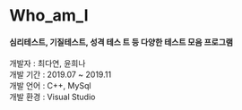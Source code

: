 # Who_am_I
#### 심리테스트, 기질테스트, 성격 테스 트 등 다양한 테스트 모음 프로그램

개발자 : 최다연, 윤희나 <br/>
개발 기간 : 2019.07 ~ 2019.11 <br/>
개발 언어 : C++, MySql <br/>
개발 환경 : Visual Studio
